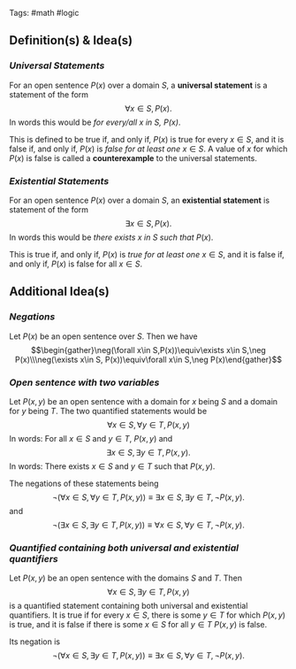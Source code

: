 Tags: #math #logic
## Definition(s) & Idea(s)
### *Universal Statements*
For an open sentence $P(x)$ over a domain $S$, a **universal statement** is a statement of the form$$\forall x\in S,P(x).$$
In words this would be *for every/all $x$ in $S$, $P(x)$*.

This is defined to be true if, and only if, $P(x)$ is true for every  $x\in S$, and it is false if, and only if, $P(x)$ is *false for at least one*  $x\in S$. A value of $x$ for which $P(x)$ is false is called a **counterexample** to the universal statements.
### *Existential Statements*
For an open sentence $P(x)$ over a domain $S$, an **existential statement** is statement of the form$$\exists x\in S, P(x).$$
In words this would be *there exists $x$ in $S$ such that* $P(x)$.

This is true if, and only if, $P(x)$ is *true for at least one* $x\in S$, and it is false if, and only if, $P(x)$ is false for all $x\in S$.
## Additional Idea(s)
### *Negations*
Let $P(x)$ be an open sentence over $S$. Then we have$$\begin{gather}\neg(\forall x\in S,P(x))\equiv\exists x\in S,\neg P(x)\\\neg(\exists x\in S, P(x))\equiv\forall x\in S,\neg P(x)\end{gather}$$
### *Open sentence with two variables*
Let $P(x,y)$ be an open sentence with a domain for $x$ being $S$ and a domain for $y$ being $T$. The two quantified statements would be $$\forall x\in S, \forall y\in T,P(x,y)$$
In words: For all $x\in S$ and $y\in T$, $P(x,y)$ and $$\exists x\in S,\exists y\in T, P(x,y).$$ In words: There exists $x \in S$ and $y\in T$ such that $P(x,y)$.

The negations of these statements being $$\neg(\forall x\in S,\forall y\in T,P(x,y))\equiv\exists x\in S,\exists y\in T,\neg P(x,y).$$and$$\neg(\exists x\in S,\exists y\in T, P(x,y))\equiv\forall x\in S, \forall y\in T,\neg P(x,y).$$
### *Quantified containing both universal and existential quantifiers*
Let $P(x,y)$ be an open sentence with the domains $S$ and $T$. Then$$\forall x\in S,\exists y\in T, P(x,y)$$
is a quantified statement containing both universal and existential quantifiers. It is true if for every $x\in S$, there is some $y\in T$ for which $P(x,y)$ is true, and it is false if there is some $x\in S$ for all $y\in T$ $P(x,y)$ is false.

Its negation is$$\neg(\forall x\in S,\exists y\in T, P(x,y))\equiv\exists x\in S, \forall y\in T, \neg P(x,y).$$